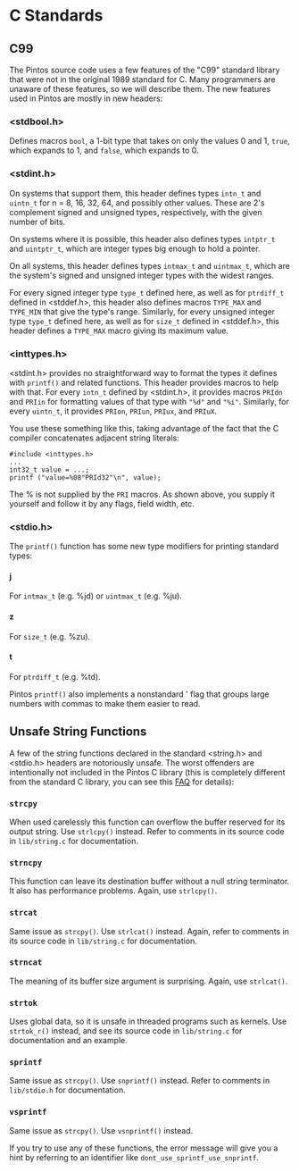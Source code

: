 # C Standards

## C99

The Pintos source code uses a few features of the "C99" standard library that were not in the original 1989 standard for C. Many programmers are unaware of these features, so we will describe them. The new features used in Pintos are mostly in new headers:

### **\<stdbool.h>**

Defines macros `bool`, a 1-bit type that takes on only the values 0 and 1, `true`, which expands to 1, and `false`, which expands to 0.

### \<stdint.h>

On systems that support them, this header defines types `intn_t` and `uintn_t` for n = 8, 16, 32, 64, and possibly other values. These are 2's complement signed and unsigned types, respectively, with the given number of bits.

On systems where it is possible, this header also defines types `intptr_t` and `uintptr_t`, which are integer types big enough to hold a pointer.

On all systems, this header defines types `intmax_t` and `uintmax_t`, which are the system's signed and unsigned integer types with the widest ranges.

For every signed integer type `type_t` defined here, as well as for `ptrdiff_t` defined in \<stddef.h>, this header also defines macros `TYPE_MAX` and `TYPE_MIN` that give the type's range. Similarly, for every unsigned integer type `type_t` defined here, as well as for `size_t` defined in \<stddef.h>, this header defines a `TYPE_MAX` macro giving its maximum value.

### \<inttypes.h>

\<stdint.h> provides no straightforward way to format the types it defines with `printf()` and related functions. This header provides macros to help with that. For every `intn_t` defined by \<stdint.h>, it provides macros `PRIdn` and `PRIin` for formatting values of that type with `"%d"` and `"%i"`. Similarly, for every `uintn_t`, it provides `PRIon`, `PRIun`, `PRIux`, and `PRIuX`.

You use these something like this, taking advantage of the fact that the C compiler concatenates adjacent string literals:

```
#include <inttypes.h>
...
int32_t value = ...;
printf ("value=%08"PRId32"\n", value);
```

The % is not supplied by the `PRI` macros. As shown above, you supply it yourself and follow it by any flags, field width, etc.

### \<stdio.h>

The `printf()` function has some new type modifiers for printing standard types:

#### j

For `intmax_t` (e.g. %jd) or `uintmax_t` (e.g. %ju).

#### z

For `size_t` (e.g. %zu).

#### t

For `ptrdiff_t` (e.g. %td).

Pintos `printf()` also implements a nonstandard ' flag that groups large numbers with commas to make them easier to read.

## Unsafe String Functions

A few of the string functions declared in the standard \<string.h> and \<stdio.h> headers are notoriously unsafe. The worst offenders are intentionally not included in the Pintos C library (this is completely different from the standard C library, you can see this [FAQ](../project-description/lab0-booting/faq.md#kernel-monitor-faq) for details):

### `strcpy`

When used carelessly this function can overflow the buffer reserved for its output string. Use `strlcpy()` instead. Refer to comments in its source code in `lib/string.c` for documentation.

### `strncpy`

This function can leave its destination buffer without a null string terminator. It also has performance problems. Again, use `strlcpy()`.

### `strcat`

Same issue as `strcpy()`. Use `strlcat()` instead. Again, refer to comments in its source code in `lib/string.c` for documentation.

### `strncat`

The meaning of its buffer size argument is surprising. Again, use `strlcat()`.

### `strtok`

Uses global data, so it is unsafe in threaded programs such as kernels. Use `strtok_r()` instead, and see its source code in `lib/string.c` for documentation and an example.

### `sprintf`

Same issue as `strcpy()`. Use `snprintf()` instead. Refer to comments in `lib/stdio.h` for documentation.

### `vsprintf`

Same issue as `strcpy()`. Use `vsnprintf()` instead.

If you try to use any of these functions, the error message will give you a hint by referring to an identifier like `dont_use_sprintf_use_snprintf`.
